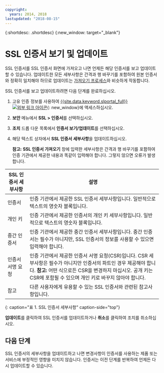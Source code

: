 ```yaml
---
copyright:
  years: 2014, 2018
lastupdated: "2018-08-15"
---
```


{:shortdesc: .shortdesc}
{:new_window: target="_blank"}

# SSL 인증서 보기 및 업데이트

SSL 인증서를 SSL 인증서 화면에 가져오고 나면 언제든 해당 인증서를 보고 업데이트할 수 있습니다. 업데이트한 모든 세부사항은 간격과 행 바꾸기를 포함하여 원본 인증서와 정확히 일치해야 하므로 업데이트는 [가져오기 프로세스](import-ssl-certificate.html)와 비슷하게 작동합니다.

SSL 인증서를 보고 업데이트하려면 다음 단계를 완료하십시오.

1. 고유 인증 정보를 사용하여 [{{site.data.keyword.slportal_full}} ![외부 링크 아이콘](../../icons/launch-glyph.svg "외부 링크 아이콘")](https://control.softlayer.com/){: new_window}에 액세스하십시오.
2. **보안** 메뉴에서 **SSL > 인증서**를 선택하십시오.
2. **조치** 드롭 다운 목록에서 **인증서 보기/업데이트**를 선택하십시오.
3. 해당 텍스트 상자에서 **SSL 인증서 세부사항**을 업데이트하십시오.

   **참고:** **SSL 인증서 가져오기** 창에 입력한 세부사항은 간격과 행 바꾸기를 포함하여 인증 기관에서 제공한 내용과 똑같이 입력해야 합니다. 그렇지 않으면 오류가 발생합니다.

| SSL 인증서 세부사항     |설명 |
| --------------------------- | ----------- |
|인증서                  |인증 기관에서 제공한 SSL 인증서 세부사항입니다. 일반적으로 텍스트의 영숫자 블록입니다.|
|개인 키                  |인증 기관에서 제공한 인증서의 개인 키 세부사항입니다. 일반적으로 텍스트의 영숫자 블록입니다.|
|중간 인증서     |인증 기관에서 제공한 중간 인증서 세부사항입니다. 중간 인증서는 필수가 아니지만, SSL 인증서의 정보를 사용할 수 있으면 입력해야 합니다.|
|인증서 서명 요청  |인증 기관에서 제공한 인증서 서명 요청(CSR)입니다. CSR 세부사항은 필수가 아니지만 인증서의 파트인 경우 제공해야 합니다. **참고:** 어떤 식으로든 CSR을 변경하지 마십시오. 공개 키는 CSR에 포함될 수 있으며 개인 키로 바꾸지 않아야 합니다.|
|참고                        |다른 사용자에게 유용할 수 있는 SSL 인증서와 관련된 참고사항입니다.|
{: caption="표 1. SSL 인증서 세부사항" caption-side="top"}

**업데이트**를 클릭하여 SSL 인증서를 업데이트하거나 **취소**를 클릭하여 조치를 취소하십시오.

## 다음 단계

SSL 인증서의 세부사항을 업데이트하고 나면 변경사항이 인증서를 사용하는 제품 또는 서비스에 부정적인 영향을 미치지 않습니다. 인증서는 이전 단계를 반복하여 언제든 다시 업데이트할 수 있습니다.
